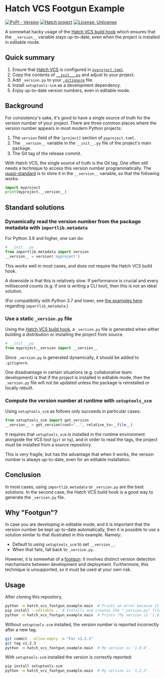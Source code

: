 # Hatch VCS Footgun Example

[![PyPI - Version](https://img.shields.io/pypi/v/hatch-vcs-footgun-example.svg)](https://pypi.org/project/hatch-vcs-footgun-example)
[![Hatch project](https://img.shields.io/badge/%F0%9F%A5%9A-Hatch-4051b5.svg)](https://github.com/pypa/hatch)
[![License: Unlicense](https://img.shields.io/github/license/maresb/hatch-vcs-footgun-example)](LICENSE)

A somewhat hacky usage of the [Hatch VCS build hook](https://github.com/ofek/hatch-vcs#build-hook) which ensures that the `__version__` variable stays up-to-date, even when the project is installed in editable mode.

## Quick summary

1. Ensure that [Hatch VCS](https://pypi.org/project/hatch-vcs/) is configured in [`pyproject.toml`](pyproject.toml).
2. Copy the contents of [`__init__.py`](hatch_vcs_footgun_example/__init__.py) and adjust to your project.
3. Add `_version.py` to your [`.gitignore`](.gitignore) file.
4. Install `setuptools-scm` as a development dependency.
5. Enjoy up-to-date version numbers, even in editable mode.

## Background

For consistency's sake, it's good to have a single source of truth for the version number of your project. There are three common places where the version number appears in most modern Python projects:

1. The `version` field of the `[project]` section of `pyproject.toml`.
2. The `__version__` variable in the `__init__.py` file of the project's main package.
3. The Git tag of the release commit.

With Hatch VCS, the single source of truth is the Git tag. One often still needs a technique to access this version number programmatically. The [quasi-standard](https://stackoverflow.com/a/459185) is to store it in the `__version__` variable, so that the following works:

```python
import myproject
print(myproject.__version__)
```

## Standard solutions

### Dynamically read the version number from the package metadata with `importlib.metadata`

For Python 3.8 and higher, one can do:

```python
# __init__.py
from importlib.metadata import version
__version__ = version('myproject')
```

This works well in most cases, and does *not* require the Hatch VCS build hook.

A downside is that this is relatively slow. If performance is crucial and every millisecond counts (e.g. if one is writing a CLI tool), then this is not an ideal solution.

(For compatibility with Python 3.7 and lower, see [the examples here](https://packaging.python.org/en/latest/guides/single-sourcing-package-version/) regarding `importlib_metadata`.)

### Use a static `_version.py` file

Using the [Hatch VCS build hook](https://github.com/ofek/hatch-vcs#build-hook), a `_version.py` file is generated when either building a distribution or installing the project from source.

```python
# __init__.py
from myproject._version import __version__
```

Since `_version.py` is generated dynamically, it should be added to `.gitignore`.

One disadvantage in certain situations (e.g. collaborative team development) is that if the project is installed in editable mode, then the `_version.py` file will not be updated unless the package is reinstalled or locally rebuilt.

### Compute the version number at runtime with `setuptools_scm`

Using `setuptools_scm` as follows only succeeds in particular cases:

```python
from setuptools_scm import get_version
__version__ = get_version(root="..", relative_to=__file__)
```

It requires that `setuptools_scm` is installed in the runtime environment alongside the VCS tool (`git` or `hg`), and in order to read the tags, the project must be installed from a source repository.

This is very fragile, but has the advantage that when it works, the version number is always up-to-date, even for an editable installation.

## Conclusion

In most cases, using `importlib.metadata` or `_version.py` are the best solutions. In the second case, the Hatch VCS build hook is a good way to generate the `_version.py` file.

## Why "Footgun"?

In case you are developing in editable mode, and it is important that the version number be kept up-to-date automatically, then it is possible to use a solution similar to that illustrated in this example. Namely:

* Default to using `setuptools_scm` to set `__version__`.
* When that fails, fall back to `_version.py`.

However, it is somewhat of a [footgun](https://en.wiktionary.org/wiki/footgun): it involves distinct version detection mechanisms between development and deployment. Furthermore, this technique is unsupported, so it must be used at your own risk.

## Usage

After cloning this repository,

```bash
python -m hatch_vcs_footgun_example.main  # Prints an error because it's not installed
pip install --editable .  # Installs and creates the "_version.py" file
python -m hatch_vcs_footgun_example.main  # Prints "My version is '1.0.0'."
```

Without `setuptools-scm` installed, the version number is reported incorrectly after a new tag.

```bash
git commit --allow-empty -m "For v1.2.3"
git tag v1.2.3
python -m hatch_vcs_footgun_example.main  # My version is '1.0.0'.
```

With `setuptools-scm` installed the version is correctly reported:

```bash
pip install setuptools-scm
python -m hatch_vcs_footgun_example.main  # My version is '1.2.3'.
```
